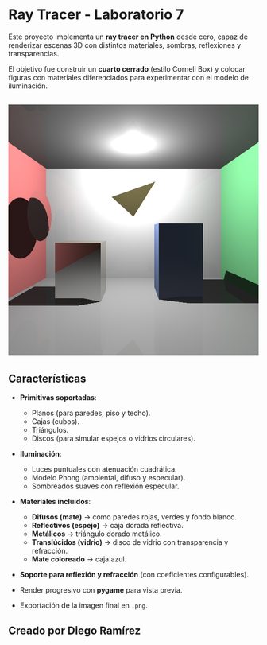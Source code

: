 # Ray Tracer - Laboratorio 7

Este proyecto implementa un **ray tracer en Python** desde cero, capaz de renderizar escenas 3D con distintos materiales, sombras, reflexiones y transparencias.  

El objetivo fue construir un **cuarto cerrado** (estilo Cornell Box) y colocar figuras con materiales diferenciados para experimentar con el modelo de iluminación.


![Render final](render_lab7.png)
---

## Características

- **Primitivas soportadas**:
  - Planos (para paredes, piso y techo).
  - Cajas (cubos).
  - Triángulos.
  - Discos (para simular espejos o vidrios circulares).

- **Iluminación**:
  - Luces puntuales con atenuación cuadrática.
  - Modelo Phong (ambiental, difuso y especular).
  - Sombreados suaves con reflexión especular.

- **Materiales incluidos**:
  - **Difusos (mate)** → como paredes rojas, verdes y fondo blanco.
  - **Reflectivos (espejo)** → caja dorada reflectiva.
  - **Metálicos** → triángulo dorado metálico.
  - **Translúcidos (vidrio)** → disco de vidrio con transparencia y refracción.
  - **Mate coloreado** → caja azul.

- **Soporte para reflexión y refracción** (con coeficientes configurables).
- Render progresivo con **pygame** para vista previa.
- Exportación de la imagen final en `.png`.

## Creado por Diego Ramírez